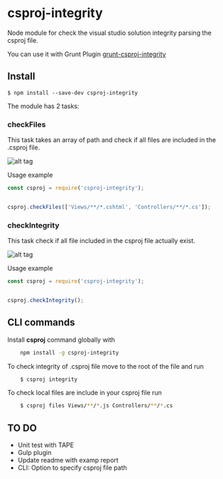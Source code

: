 # csproj-integrity
Node module for check the visual studio solution integrity parsing the csproj file.

You can use it with Grunt Plugin [grunt-csproj-integrity](https://github.com/mantovanig/grunt-csproj-integrity)

## Install

```
$ npm install --save-dev csproj-integrity
```


The module has 2 tasks:

### checkFiles
This task takes an array of path and check if all files are included in the .csproj file.

![alt tag](http://mantovanig.it/media/csproj.gif)

Usage example
```js
const csproj = require('csproj-integrity');


csproj.checkFiles(['Views/**/*.cshtml', 'Controllers/**/*.cs']);
```

### checkIntegrity
This task check if all file included in the csproj file actually exist.

![alt tag](http://mantovanig.it/media/csproj_task2.gif)

Usage example
```js
const csproj = require('csproj-integrity');


csproj.checkIntegrity();
```

## CLI commands

Install **csproj** command globally with

```bash
    npm install -g csproj-integrity
```

To check integrity of .csproj file move to the root of the file and run

```bash
    $ csproj integrity
```
To check local files are include in your csproj file run

```bash
    $ csproj files Views/**/*.js Controllers/**/*.cs
```

## TO DO
- Unit test with TAPE
- Gulp plugin
- Update readme with examp report
- CLI: Option to specify csproj file path
